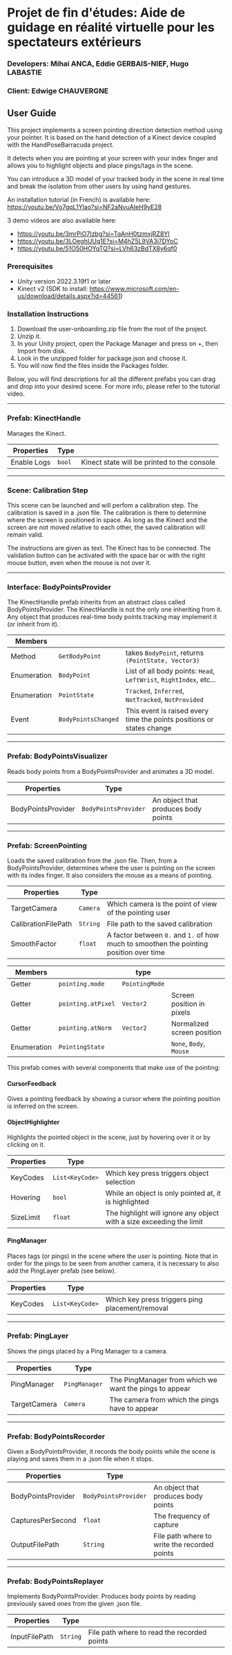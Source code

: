 Projet de fin d'études: Aide de guidage en réalité virtuelle pour les spectateurs extérieurs
============================================================================================

### Developers: Mihai ANCA, Eddie GERBAIS-NIEF, Hugo LABASTIE

### Client: Edwige CHAUVERGNE

## User Guide

This project implements a screen pointing direction detection method using your pointer. It is based on the hand detection of a Kinect device coupled with the HandPoseBarracuda project.

It detects when you are pointing at your screen with your index finger and allows you to highlight objects and place pings/tags in the scene.

You can introduce a 3D model of your tracked body in the scene in real time and break the isolation from other users by using hand gestures.

An installation tutorial (in French) is available here: https://youtu.be/Vo7gqL1Ylao?si=NF2aNvuAIeH9yE28

3 demo videos are also available here:
- https://youtu.be/3mrPiO7Izbg?si=TqAnH0tzmxjRZ8YI
- https://youtu.be/3LOeghUUq1E?si=M4hZ5L9VA3i7DYoC
- https://youtu.be/51O50HOYqTQ?si=LVh63zBdTX8y6qf0

### Prerequisites

- Unity version 2022.3.19f1 or later
- Kinect v2 (SDK to install: https://www.microsoft.com/en-us/download/details.aspx?id=44561)

### Installation Instructions
1. Download the user-onboarding.zip file from the root of the project.
2. Unzip it.
3. In your Unity project, open the Package Manager and press on +, then Import from disk.
4. Look in the unzipped folder for package.json and choose it.
5. You will now find the files inside the Packages folder.

Below, you will find descriptions for all the different prefabs you can drag and drop into your desired scene.
For more info, please refer to the tutorial video.

------------------------
### Prefab: KinectHandle

Manages the Kinect.

| Properties  | Type   |                                             |
|-------------|--------|---------------------------------------------|
| Enable Logs | `bool` | Kinect state will be printed to the console |

---------------------------
### Scene: Calibration Step

This scene can be launched and will perfom a calibration step. The calibration is saved in a .json file. The calibration is there to determine where the screen is positioned in space. As long as the Kinect and the screen are not moved relative to each other, the saved calibration will remain valid.

The instructions are given as text. The Kinect has to be connected. The validation button can be activated with the space bar or with the right mouse button, even when the mouse is not over it.

---------------------------------
### Interface: BodyPointsProvider

The KinectHandle prefab inherits from an abstract class called BodyPointsProvider. The KinectHandle is not the only one inheriting from it. Any object that produces real-time body points tracking may implement it (or inherit from it).


| Members     |                     |                                                        |
|-------------|---------------------|--------------------------------------------------------|
| Method      | `GetBodyPoint`      | takes `BodyPoint`, returns `(PointState, Vector3)`     |
| Enumeration | `BodyPoint`         | List of all body points: `Head`, `LeftWrist`, `RightIndex`, etc... |
| Enumeration | `PointState`        | `Tracked`, `Inferred`, `NotTracked`, `NotProvided`     |
| Event       | `BodyPointsChanged` | This event is raised every time the points positions or states change |

--------------------------------
### Prefab: BodyPointsVisualizer

Reads body points from a BodyPointsProvider and animates a 3D model.

| Properties           | Type   |                                                    |
|----------------------|--------|----------------------------------------------------|
| BodyPointsProvider | `BodyPointsProvider` | An object that produces body points  |

--------------------------
### Prefab: ScreenPointing

Loads the saved calibration from the .json file. Then, from a BodyPointsProvider, determines where the user is pointing on the screen with its index finger. It also considers the mouse as a means of pointing.

| Properties            | Type     |                                                        |
|-----------------------|----------|--------------------------------------------------------|
| TargetCamera          | `Camera` | Which camera is the point of view of the pointing user |
| CalibrationFilePath   | `String` | File path to the saved calibration                     |
| SmoothFactor          | `float`  | A factor between `0.` and `1.` of how much to smoothen the pointing position over time |

| Members     |                    | type           |                            |
|-------------|--------------------|----------------|----------------------------|
| Getter      | `pointing.mode`    | `PointingMode` |                            |
| Getter      | `pointing.atPixel` | `Vector2`      | Screen position in pixels  |
| Getter      | `pointing.atNorm`  | `Vector2`      | Normalized screen position |
| Enumeration | `PointingState`    |                | `None`, `Body`, `Mouse`    |

This prefab comes with several components that make use of the pointing:

#### CursorFeedback

Gives a pointing feedback by showing a cursor where the pointing position is inferred on the screen.

#### ObjectHighlighter

Highlights the pointed object in the scene, just by hovering over it or by clicking on it.

| Properties | Type     |                                                                      |
|------------|----------|----------------------------------------------------------------------|
| KeyCodes   | `List<KeyCode>` | Which key press triggers object selection |
| Hovering   | `bool`   | While an object is only pointed at, it is highlighted                |
| SizeLimit  | `float`  | The highlight will ignore any object with a size exceeding the limit |

#### PingManager

Places tags (or pings) in the scene where the user is pointing. Note that in order for the pings to be seen from another camera, it is necessary to also add the PingLayer prefab (see below).

| Properties | Type            |                                                 |
|------------|-----------------|-------------------------------------------------|
| KeyCodes   | `List<KeyCode>` | Which key press triggers ping placement/removal |

---------------------
### Prefab: PingLayer

Shows the pings placed by a Ping Manager to a camera.

| Properties    | Type          |                                                         |
|---------------|---------------|---------------------------------------------------------|
| PingManager   | `PingManager` | The PingManager from which we want the pings to appear  |
| TargetCamera  | `Camera`      | The camera from which the pings have to appear          |

------------------------------
### Prefab: BodyPointsRecorder

Given a BodyPointsProvider, it records the body points while the scene is playing and saves them in a .json file when it stops.

| Properties           | Type                 |                                              |
|----------------------|----------------------|----------------------------------------------|
| BodyPointsProvider   | `BodyPointsProvider` | An object that produces body points          |
| CapturesPerSecond    | `float`              | The frequency of capture                     |
| OutputFilePath       | `String`             | File path where to write the recorded points |

------------------------------
### Prefab: BodyPointsReplayer

Implements BodyPointsProvider. Produces body points by reading previously saved ones from the given .json file.

| Properties           | Type                 |                                             |
|----------------------|----------------------|---------------------------------------------|
| InputFilePath        | `String`             | File path where to read the recorded points |
